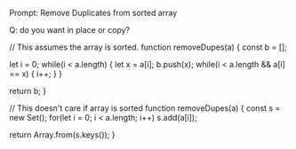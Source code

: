 Prompt: Remove Duplicates from sorted array 


Q: do you want in place or copy?

// This assumes the array is sorted.
function removeDupes(a) {
  const b = [];

  let i = 0;
  while(i < a.length) {
    let x = a[i];
    b.push(x);
    while(i < a.length && a[i] == x) {
      i++;
    }
  }
  
  return b;
}

// This doesn't care if array is sorted
function removeDupes(a) {
  const s = new Set();
  for(let i = 0; i < a.length; i++)
    s.add(a[i]);

  return Array.from(s.keys());
}
